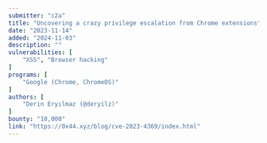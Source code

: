 ```yaml
---
submitter: "c2a"
title: "Uncovering a crazy privilege escalation from Chrome extensions"
date: "2023-11-14"
added: "2024-11-03"
description: ""
vulnerabilities: [
    "XSS", "Browser hacking"
]
programs: [
    "Google (Chrome, ChromeOS)"
]
authors: [
    "Derin Eryılmaz (@deryilz)"
]
bounty: "10,000"
link: "https://0x44.xyz/blog/cve-2023-4369/index.html"
---
```




